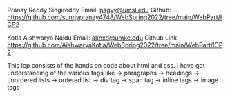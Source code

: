 
Pranay Reddy Singireddy
Email: psgvy@umsl.edu
Github: https://github.com/sunnypranay4748/WebSpring2022/tree/main/WebPart/ICP2

Kotla Aishwarya Naidu
Email: aknxd@umkc.edu
Github Link: https://github.com/AishwaryaKotla/WebSpring2022/tree/main/WebPart/ICP2



This Icp consists of the hands on code about html and css.
I have got understanding of the various tags like
 -> paragraphs
 -> headings
 -> unordered lists
 -> ordered list
 -> div tag
 -> span tag
 -> inline tags
 -> image tags
